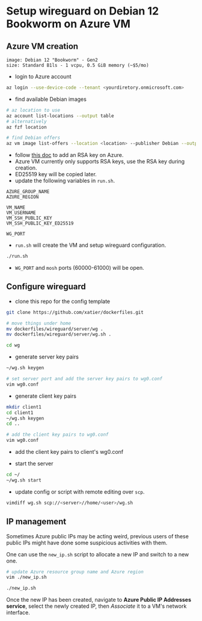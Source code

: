 # Setup wireguard on Debian 12 Bookworm on Azure VM

## Azure VM creation

```text
image: Debian 12 "Bookworm" - Gen2
size: Standard B1ls - 1 vcpu, 0.5 GiB memory (~$5/mo)
```

- login to Azure account

```bash
az login --use-device-code --tenant <yourdiretory.onmicrosoft.com>
```

- find available Debian images

```bash
# az location to use
az account list-locations --output table
# alternatively
az fzf location

# find Debian offers
az vm image list-offers --location <location> --publisher Debian --output table
```

- follow [this doc](https://docs.microsoft.com/en-us/azure/virtual-machines/ssh-keys-azure-cli) to add an RSA key on Azure.
- Azure VM currently only supports RSA keys, use the RSA key during creation.
- ED25519 key will be copied later.
- update the following variables in `run.sh`.

```text
AZURE_GROUP_NAME
AZURE_REGION

VM_NAME
VM_USERNAME
VM_SSH_PUBLIC_KEY
VM_SSH_PUBLIC_KEY_ED25519

WG_PORT
```

- `run.sh` will create the VM and setup wireguard configuration.

```bash
./run.sh
```

- `WG_PORT` and `mosh` ports (60000-61000) will be open.

## Configure wireguard

- clone this repo for the config template

```bash
git clone https://github.com/xatier/dockerfiles.git

# move things under home
mv dockerfiles/wireguard/server/wg .
mv dockerfiles/wireguard/server/wg.sh .

cd wg
```

- generate server key pairs

```bash
~/wg.sh keygen

# set server port and add the server key pairs to wg0.conf
vim wg0.conf
```

- generate client key pairs

```bash
mkdir client1
cd client1
~/wg.sh keygen
cd ..

# add the client key pairs to wg0.conf
vim wg0.conf
```

- add the client key pairs to client's wg0.conf

- start the server

```bash
cd ~/
~/wg.sh start
```

- update config or script with remote editing over `scp`.

```bash
vimdiff wg.sh scp://<server>//home/<user>/wg.sh
```

## IP management

Sometimes Azure public IPs may be acting weird, previous users of these
public IPs might have done some suspicious activities with them.

One can use the `new_ip.sh` script to allocate a new IP and switch to a new
one.

```bash
# update Azure resource group name and Azure region
vim ./new_ip.sh

./new_ip.sh
```

Once the new IP has been created, navigate to **Azure Public IP Addresses
service**, select the newly created IP, then *Associate* it to a VM's
network interface.
